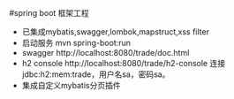 #spring boot 框架工程

* 已集成mybatis,swagger,lombok,mapstruct,xss filter
* 启动服务 mvn spring-boot:run
* swagger http://localhost:8080/trade/doc.html
* h2 console http://localhost:8080/trade/h2-console 连接jdbc:h2:mem:trade，用户名sa，密码sa。
* 集成自定义mybatis分页插件